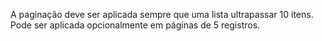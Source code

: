 A paginação deve ser aplicada sempre que uma lista ultrapassar 10 itens. Pode ser aplicada opcionalmente em páginas de 5 registros.